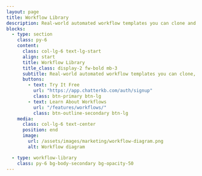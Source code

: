 ```yaml
---
layout: page
title: Workflow Library
description: Real-world automated workflow templates you can clone and adapt.
blocks:
  - type: section
    class: py-6 
    content:
      class: col-lg-6 text-lg-start
      align: start
      title: Workflow Library
      title_class: display-2 fw-bold mb-3
      subtitle: Real-world automated workflow templates you can clone, adapt, and run instantly inside ChatterKB.
      buttons:
        - text: Try It Free
          url: "https://app.chatterkb.com/auth/signup"
          class: btn-primary btn-lg
        - text: Learn About Workflows
          url: "/features/workflows/"
          class: btn-outline-secondary btn-lg
    media:
      class: col-lg-6 text-center
      position: end
      image:
        url: /assets/images/marketing/workflow-diagram.png
        alt: Workflow diagram

  - type: workflow-library
    class: py-6 bg-body-secondary bg-opacity-50
---
```

